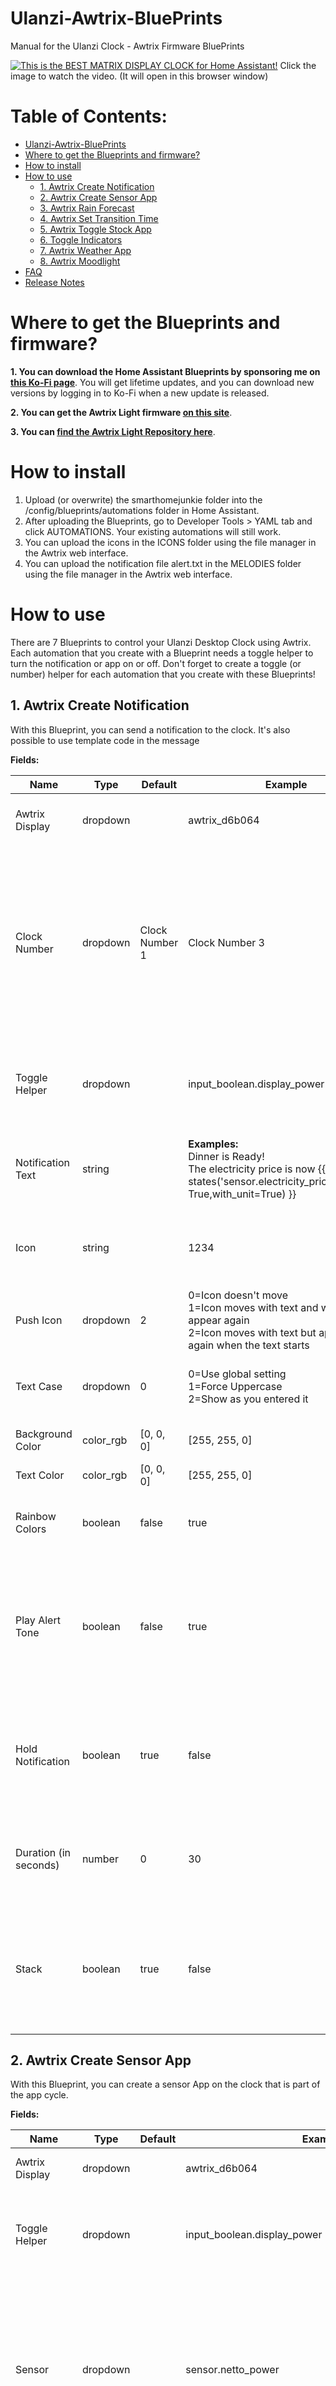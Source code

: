 # Ulanzi-Awtrix-BluePrints
Manual for the Ulanzi Clock - Awtrix Firmware BluePrints

[![This is the BEST MATRIX DISPLAY CLOCK for Home Assistant!](https://img.youtube.com/vi/N0NKPJzGHuA/maxresdefault.jpg)](https://www.youtube.com/watch?v=N0NKPJzGHuA)
Click the image to watch the video. (It will open in this browser window)

# Table of Contents:
- [Ulanzi-Awtrix-BluePrints](#ulanzi-awtrix-blueprints)
- [Where to get the Blueprints and firmware?](#where-to-get-the-blueprints-and-firmware)
- [How to install](#how-to-install)
- [How to use](#how-to-use)
  * [1. Awtrix Create Notification](#1-awtrix-create-notification)
  * [2. Awtrix Create Sensor App](#2-awtrix-create-sensor-app)
  * [3. Awtrix Rain Forecast](#3-awtrix-rain-forecast)
  * [4. Awtrix Set Transition Time](#4-awtrix-set-transition-time)
  * [5. Awtrix Toggle Stock App](#5-awtrix-toggle-stock-app)
  * [6. Toggle Indicators](#6-toggle-indicators)
  * [7. Awtrix Weather App](#7-awtrix-weather-app)
  * [8. Awtrix Moodlight](#8-awtrix-moodlight)
- [FAQ](#faq)
- [Release Notes](#release-notes)

# Where to get the Blueprints and firmware?
**1. You can download the Home Assistant Blueprints by sponsoring me on [this Ko-Fi page](https://ko-fi.com/s/0d1e4419bd)**.
You will get lifetime updates, and you can download new versions by logging in to Ko-Fi when a new update is released.

**2. You can get the Awtrix Light firmware [on this site](https://blueforcer.github.io/awtrix-light/#/README)**.

**3. You can [find the Awtrix Light Repository here](https://github.com/Blueforcer/awtrix-light)**.

# How to install
1. Upload (or overwrite) the smarthomejunkie folder into the /config/blueprints/automations folder in Home Assistant.
2. After uploading the Blueprints, go to Developer Tools > YAML tab and click AUTOMATIONS. Your existing automations will still work. 
3. You can upload the icons in the ICONS folder using the file manager in the Awtrix web interface.
3. You can upload the notification file alert.txt in the MELODIES folder using the file manager in the Awtrix web interface.

# How to use
There are 7 Blueprints to control your Ulanzi Desktop Clock using Awtrix. Each automation that you create with a Blueprint needs a toggle helper to turn the notification or app on or off. Don't forget to create a toggle (or number) helper for each automation that you create with these Blueprints!


## 1. Awtrix Create Notification
With this Blueprint, you can send a notification to the clock. It's also possible to use template code in the message

**Fields:**

|Name|Type|Default|Example|Decription|
|---|---|---|---|---|
|Awtrix Display|dropdown||awtrix_d6b064|Select the target Awtrix display|
|Clock Number|dropdown|Clock Number 1|Clock Number 3|Select your clock in your house if you have multiple clocks. This is needed to support the middle button to dismiss a notification. Supports up to 5 clocks.|
|Toggle Helper|dropdown||input_boolean.display_power|Select the Toggle Helper that will toggle the notification on or off|
|Notification Text|string||**Examples:**<br />Dinner is Ready!<br/>The electricity price is now {{ states('sensor.electricity_price',rounded= True,with_unit=True) }}|Enter the notification text. Template code is allowed.|
|Icon|string||1234|Enter the Icon Name or ID of the icon that you like to show.|
|Push Icon|dropdown|2|0=Icon doesn't move<br />1=Icon moves with text and will not appear again<br />2=Icon moves with text but appears again when the text starts|Icon behavior|
|Text Case|dropdown|0|0=Use global setting<br />1=Force Uppercase<br />2=Show as you entered it|Select how you would like your text to display|
|Background Color|color_rgb|[0, 0, 0]|[255, 255, 0]|Select the Background color|
|Text Color|color_rgb|[0, 0, 0]|[255, 255, 0]|Select the Text color|
|Rainbow Colors|boolean|false|true|Should the notification be shown in Rainbow colors?|
|Play Alert Tone|boolean|false|true|Should an alert tone be played?<br /> Make sure you have copied the alerts.txt file into the MELODIES folder in Awtrix|
|Hold Notification|boolean|true|false|Should the notification stay on the display until it's manually dismissed? (Overrides Duration)|
|Duration (in seconds)|number|0|30|Sets how long the app should be displayed. 0 is global app time|
|Stack|boolean|true|false|Defines if the notification will be stacked. False will immediately replace the current notification.|

## 2. Awtrix Create Sensor App
With this Blueprint, you can create a sensor App on the clock that is part of the app cycle.

**Fields:**

|Name|Type|Default|Example|Decription|
|---|---|---|---|---|
|Awtrix Display|dropdown||awtrix_d6b064|Select the target Awtrix display|
|Toggle Helper|dropdown||input_boolean.display_power|Select the Toggle Helper that will toggle the notification on or off|
|Sensor|dropdown||sensor.netto_power|Select the Sensor, Text helper, or Media Player for which you want to show the state on the Ulanzi clock. The app value will change when the value of this sensor changes|
|Template (Optional)|string||{{ state_attr('media_player.chromecast_audio','media_artist') }} - {{ state_attr('media_player.chromecast_audio','media_title') }}|Enter a template to format your sensor the way you like it. (Advanced mode)|
|Icon|string||1234|Enter the Icon Name or ID of the icon that you like to show.|
|Push Icon|dropdown|2|0=Icon doesn't move<br />1=Icon moves with text and will not appear again<br />2=Icon moves with text but appears again when the text starts|Icon behavior|
|Text Case|dropdown|0|0=Use global setting<br />1=Force Uppercase<br />2=Show as you entered it|Select how you would like your text to display|
|Background Color|color_rgb|[0, 0, 0]|[255, 255, 0]|Select the Background color|
|Text Color|color_rgb|[0, 0, 0]|[255, 255, 0]|Select the Text color|
|Rainbow Colors|boolean|false|true|Should the notification be shown in Rainbow colors?|
|Duration (in seconds)|number|0|30|Sets how long the app should be displayed. 0 is global app time|
|Lifetime (in seconds)|number|0|30|Sets how long the app should stay alive before it gets removed from the app cycle automatically. 0 is infinite lifetime. This only works if App cycling is enabled|
|Switch to app on value change|boolean|true|false|Should the clock switch to the app immediately when the value of the sensor changes? **BEWARE**: Setting this to On for a sensor that changes very frequently might flood your clock with MQTT messages and might cause reboots of the clock!|

## 3. Awtrix Rain Forecast
With this Blueprint, you can create a bar or line chart that shows the rain forecast

**Fields:**

|Name|Type|Default|Example|Decription|
|---|---|---|---|---|
|Awtrix Display|dropdown||awtrix_d6b064|Select the target Awtrix display|
|Toggle Helper|dropdown||input_boolean.display_power|Select the Toggle Helper that will toggle the notification on or off|
|Sensor|dropdown||sensor.netto_power|Select your Weather Sensor|
|Graph Type|dropdown|bar|Select bar chart or line chart|
|Graph Color|color_rgb|[255, 255, 255]|[255, 255, 0]|Select the Graph color|
|Background Color|color_rgb|[0, 0, 0]|[255, 255, 0]|Select the Background color|
|Autoscale|boolean|true|false|Enables or disables autoscaling for bar and linechart|
|Custom Text|string|No rain expected|There will be no rain|Text to show when no rain is expected|
|Text Case|dropdown|0|0=Use global setting<br />1=Force Uppercase<br />2=Show as you entered it|Select how you would like your text to display|
|Rainbow Colors|boolean|false|true|Should the notification be shown in Rainbow colors?|
|Duration (in seconds)|number|0|30|Sets how long the app should be displayed. 0 is global app time|
|Lifetime (in seconds)|number|0|30|Sets how long the app should stay alive before it gets removed from the app cycle automatically. 0 is infinite lifetime. This only works if App cycling is enabled|
|Switch to app on value change|boolean|true|false|Should the clock switch to the app immediately when the value of the sensor changes?|

## 4. Awtrix Set Transition Time
With this Blueprint, you can set the global time that each app is visible in seconds.

**Fields:**

|Name|Type|Default|Example|Decription|
|---|---|---|---|---|
|Awtrix Display|dropdown||awtrix_d6b064|Select the target Awtrix display|
|App Time Number Helper|dropdown||input_number.app_time|Select the App Time Number Helper that stores the App time. The number helper should be set in seconds.|

## 5. Awtrix Toggle Stock App
With this Blueprint, you can toggle the stock apps Time, Clock, Temperature, Humidity, Battery. Eyes

**Fields:**

|Name|Type|Default|Example|Decription|
|---|---|---|---|---|
|Awtrix Display|dropdown||awtrix_d6b064|Select the target Awtrix display|
|Toggle Helper|dropdown||input_boolean.display_battery|Select the Toggle Helper that will toggle the App on or off|
|Sensor|radiobutton||Battery|Select the stock app that you'd like to toggle|

## 6. Toggle Indicators
With this Blueprint, you can set up the two indicators to indicate a certain event.

**Fields:**

|Name|Type|Default|Example|Decription|
|---|---|---|---|---|
|Awtrix Display|dropdown||awtrix_d6b064|Select the target Awtrix display|
|Right Top Indicator Toggle Helper|dropdown||input_boolean.indicator_1|Select the Toggle Helper that will toggle the right top indicator|
|Right Top Indicator color|color_rgb|[255, 255, 255]|[255, 255, 0]|Select the Right Top Indicator color|
|Blink Speed Top Indicator|number|0|1000|Select the blink speed in milliseconds. (0 = no blinking)|
|Right Bottom Indicator Toggle Helper|dropdown||input_boolean.indicator_1|Select the Toggle Helper that will toggle the right bottom indicator|
|Right Bottom Indicator color|color_rgb|[255, 255, 255]|[255, 255, 0]|Select the Right Bottom Indicator color|
|Blink Speed Bottom Indicator|number|0|1000|Select the blink speed in milliseconds. (0 = no blinking)|

## 7. Awtrix Weather App
With this Blueprint, you can set up the weather app

**Fields:**

|Name|Type|Default|Example|Decription|
|---|---|---|---|---|
|Awtrix Display|dropdown||awtrix_d6b064|Select the target Awtrix display|
|Toggle Helper|dropdown||input_boolean.display_power|Select the Toggle Helper that will toggle the notification on or off|
|Sensor|dropdown||weather.openweathermap|Select your Weather Sensor|
|Show temperature|boolean|true|false|Should the temperature be shown?|
|Show windspeed|boolean|false|true|Should the windspeed be shown?|
|Push Icon|dropdown|2|0=Icon doesn't move<br />1=Icon moves with text and will not appear again<br />2=Icon moves with text but appears again when the text starts|Icon behavior|
|Text Case|dropdown|0|0=Use global setting<br />1=Force Uppercase<br />2=Show as you entered it|Select how you would like your text to display|
|Background Color|color_rgb|[0, 0, 0]|[255, 255, 0]|Select the Background color|
|Text Color|color_rgb|[0, 0, 0]|[255, 255, 0]|Select the Text color|
|Rainbow Colors|boolean|false|true|Should the notification be shown in Rainbow colors?|
|Duration (in seconds)|number|0|30|Sets how long the app should be displayed. 0 is global app time|
|Lifetime (in seconds)|number|0|30|Sets how long the app should stay alive before it gets removed from the app cycle automatically. 0 is infinite lifetime. This only works if App cycling is enabled|
|Switch to app on value change|boolean|true|false|Should the clock switch to the app immediately when the value of the sensor changes?|

## 8. Awtrix Moodlight
With this Blueprint, you can turn your Awtrix clock into a moodlight

**Fields:**

|Name|Type|Default|Example|Decription|
|---|---|---|---|---|
|Awtrix Display|dropdown||awtrix_d6b064|Select the target Awtrix display|
|Toggle Helper|dropdown||input_boolean.display_power|Select the Toggle Helper that will toggle the moodlight on or off|
|Brightness|number|100|200|**WARNING**: This function causes much higher current draw and heat, because every pixel is lit. Keep the brightness value low (between 0 and 200). The clock may turn off if the brightness level is too high when running on battery power!|
|Color|color_rgb|[255, 255, 255]|[255, 255, 0]|Select the Moodlight color|
|Kelvin value|number|0|4000|Enter a Kelvin value. Typically choose a value between 1000 and 10000. A value of 0 disables Kelvin. Kelvin overwrites the color.|

# FAQ

**Q: What's the password for the Access Point when the clock is in AP Mode?**

A: The AP Mode password is: 12345678

**Q: My display does not show notifications or apps as soon as I trigger them.**

A: Make sure the MQTT prefix in Awtrix Light is exactly the same as the name of the device in Home Assistant. Don't use spaces in the name. 

**Q: Will my existing automations still work after I've updated the Blueprints to a new version?**

A: Yes

**Q: Will the display update as soon as a sensor value updates?**

A: Yes, it will update immediately.

**Q: How can I toggle a notification when a sensor value changes. For instance when a door sensor gets opened?**

A: Set the toggle helper for your Awtrix notification to "on" in the automation that detects if the door gets opened. This way, the Awtrix notification automation that you've created will also be triggered. I call this technique "daisy-chaining" of automations and explain this in this video: https://youtu.be/sNmonuw4EHo

**Q: How many custom apps can I run simultaneously on this clock?**

A: You can run up to 20 custom apps simultaneously. 

**Q: How can I show the Artist and Song every time when a new song starts playing?**

A: Follow these steps:
  1. Create an automation with the Awtrix Create Sensor App Blueprint.
  2. Select a toggle helper that you've created for the Awtrix media player app.
  3. Select the Media Player as the Sensor.
  4. Add code to the template field to show the artist and title. For example: {{ state_attr('media_player.chromecast_audio','media_artist') }} - {{ state_attr('media_player.chromecast_audio','media_title') }}
  5. Set the lifetime to 5 minutes
  6. Make sure the toggle helper is set to on.

**Q: How can I disable the stock apps so that they do not reappear after a reboot of the clock?**

A: You can turn them off on the device itself. Long press the middle button to get into the menu and disable them one by one in the menu-option APPS.

**Q: How can I change the order of the apps?**

A: The apps show in the order that you activate them.

**Q: How can I download an updated version of the Blueprints for free?**

A: If you've ordered the Blueprints before, log in to Ko-Fi and go to the menu. Select "Payments History" and go to your previous payment. You can download the new version by clicking on "View Details > View Content > Download". Or, open the e-mail that you got at the time of the purchase and click the link in the e-mail to download the latest version.

**Q: Where can I ask questions?**

A: Join my Discord server to ask questions in the Ulanzi-display channel: [https://discord.gg/pP53uDEgUw](https://discord.gg/pP53uDEgUw)

**Q: My Ulanzi clock dies after a couple of hours. What can I do to fix this?**

A: Unfortunately, there has been a bad hardware batch released by Ulanzi. They pinpointed the issue and fixed it in new batches. Contact your seller and/or Ulanzi and they will send you a new device. Be sure not to tell you've flashed the device, although Ulanzi promotes flashing it on their website.

**Q: The colors on the clock do not look the same as the colors that I've selected in the Blueprint**

A: The colors on the clock are determined by the color code and the brightness setting of the clock. The clock has a color correction function to correct the colors. Mostly bright colors work best. "In-between" colors do not work well.

**Q: The update button in Home Assistant does not work. How can I update the firmware?**

A: Long press the middle button on the clock to access the clock menu on the clock itself. You can navigate to the update menu item using the left and right buttons on the clock. Short press the middle button on the clock to enter the menu item of your choice.

**Q: How can I change the Language of the Weather Forecast Blueprint?**

A: You can create a template sensor that translates the names of the weather states and use that template sensor in the blueprint.


# Release Notes

**V1.64:**
* Added the possibility to select an input text helper as a sensor for the Sensor App Blueprint. It's now possible to trigger the automation based on a Text Helper value as well.  

**V1.63:**
* Added stack option to notrifications. Defines if the notification will be stacked. "Off" will immediately replace the current notification. Compatible with Awtrix Light v0.66 and above.

**V1.62:**
* Now three indicators are supported in the Indicators Blueprint. Note: the Indicators blueprint assumes that you created three toggle helpers: input_boolean.awtrix_display_indicator_1, input_boolean.awtrix_display_indicator_2, and input_boolean.awtrix_display_indicator_3. This is needed to make sure your already created automations that use the Indicators Blueprint will not break. You don't need to create these helpers and can still use any toggle helper you like. Compatible with Awtrix Light v0.63 and above.

**V1.61:**
* The new stock App Eyes can now be enabled and disabled using the Toggle Stock App Blueprint

**V1.60:**
* Added a blink speed number selector for the indicators in the indicator blueprint. Supports Awtrix firmware 0.62 or higher.

**V1.59:**
* Added a new Blueprint to convert your Awtrix Clock into a moodlight. Awtrix Light Firmware 0.61 or higher is needed for this to work.

**V1.58:**
* If you have multiple clocks in your house, you can target a specific clock in the notification Blueprint, so that the middle button for that specific clock will dismiss the notifcation when pressed. This fix is created to prevent tools as Watchman to report errors for non used entity ids.
* BREAKING CHANGE: If you already had multiple clocks in your house, the middle button of the extra clocks will not work automatically anymore. You have to go through all the notification automations for each extra clock to select that specific clock to make it work again.

**V1.57:**
* Added a toggle to the Indicators Blueprint to toggle an alert sound on and off. Make sure you've uploaded the alert.txt file to the MELODIES folder to make this work.

**V1.56:**
* Re-added the Lifetime option. This option resulted in errors in older Awtrix firmware. Make sure you have at least Awtrix Light firmware version 0.58 installed to let this work properly.
* Up to 3 Ulanzi displays now support the middle button to dismiss a notification for you people with multiple clocks in your home.
* Streamlined some code to make it future-proof.

**V1.55:**
* The middle button of the Ulanzi clock now dismisses a notification and sets the corresponding toggle helper to Off.
NOTE: This uses the default entity ID for the middle button of the Ulanzi clock which is binary_sensor.button_select. If you renamed this entity ID, this function will not work!

**V1.54:**
* Removed the lifetime setting from the Blueprints. This setting causes the device to reboot every now and then.

**V1.53:**
* Added the option to toggle if the clock should switch to the app immediately when the value of the sensor changes.

**V1.52:**
* Fixed bug in Forecast Blueprint that pointed hardcoded to OpenWeatherMap.

**V1.51:**
* An alert tone can now be played when a notification is triggered. Make sure you copy the provided alert.txt file into the MELODIES folder of Awtrix Light to make this work.

**V1.50:**
* Added the possibility to select media players in the Awtrix Create Sensor App. It's now possible to show the artist and song on the clock when a new song starts playing on the selected media player.
* Added a Template field. You can now format your sensors so that they look exactly like you want them to look!

**V1.43:**
* Renaming the prefix in Awtrix Light and in Home Assistant to the same name will not break the apps anymore.

**V1.42:**
* Added option to select a background color for notifications and custom apps.
* Fixed rain forecast bug that in some cases did not show a graph.

**V1.41:**
* Fixed new App Time setting so that it matches the new API variable.

**V1.4:**
* Added Blueprint for the Rain Forecast Graph. It will show a bar chart or line chart for the Rain Forecast. If no rain is expected in the next couple of hours it will show a custom message instead.

**V1.3:**
* Added app lifetime option to sensor app and weather app Blueprints. This removes the custom app when there is no update after the given time in seconds.

**V1.2:**
* Some textual changes in the indicator blueprint.

**V1.1:** 
* It's now possible to select to show temperature and windspeed optionally in Weather app. After uploading the new weather blueprint, go to Developer Tools > YAML and refresh the automations.
* Added new Blueprint to toggle indicators.
